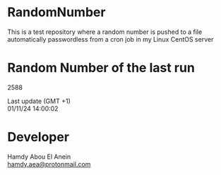 # RandomNumber    
This is a test repository where a random number is pushed to a file automatically passwordless from a cron job in my Linux CentOS server    
# Random Number of the last run   
2588
      
Last update (GMT +1)    
01/11/24 14:00:02
# Developer    
Hamdy Abou El Anein   
hamdy.aea@protonmail.com
